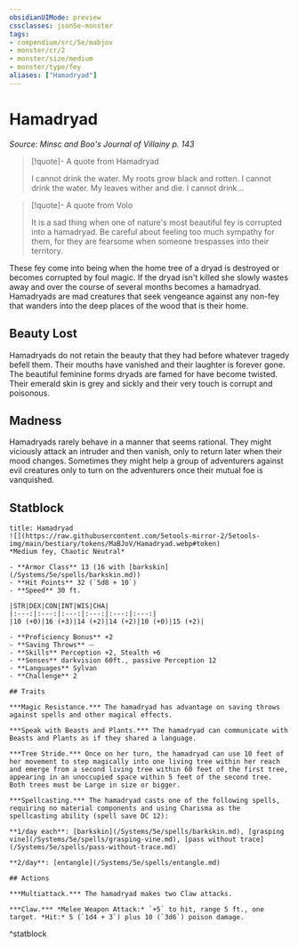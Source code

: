 ```yaml
---
obsidianUIMode: preview
cssclasses: json5e-monster
tags:
- compendium/src/5e/mabjov
- monster/cr/2
- monster/size/medium
- monster/type/fey
aliases: ["Hamadryad"]
---
```

# Hamadryad
*Source: Minsc and Boo's Journal of Villainy p. 143*  

> [!quote]- A quote from Hamadryad  
> 
> I cannot drink the water. My roots grow black and rotten. I cannot drink the water. My leaves wither and die. I cannot drink...

> [!quote]- A quote from Volo  
> 
> It is a sad thing when one of nature's most beautiful fey is corrupted into a hamadryad. Be careful about feeling too much sympathy for them, for they are fearsome when someone trespasses into their territory.

These fey come into being when the home tree of a dryad is destroyed or becomes corrupted by foul magic. If the dryad isn't killed she slowly wastes away and over the course of several months becomes a hamadryad. Hamadryads are mad creatures that seek vengeance against any non-fey that wanders into the deep places of the wood that is their home.

## Beauty Lost

Hamadryads do not retain the beauty that they had before whatever tragedy befell them. Their mouths have vanished and their laughter is forever gone. The beautiful feminine forms dryads are famed for have become twisted. Their emerald skin is grey and sickly and their very touch is corrupt and poisonous.

## Madness

Hamadryads rarely behave in a manner that seems rational. They might viciously attack an intruder and then vanish, only to return later when their mood changes. Sometimes they might help a group of adventurers against evil creatures only to turn on the adventurers once their mutual foe is vanquished.

## Statblock

```ad-statblock
title: Hamadryad
![](https://raw.githubusercontent.com/5etools-mirror-2/5etools-img/main/bestiary/tokens/MaBJoV/Hamadryad.webp#token)
*Medium fey, Chaotic Neutral*

- **Armor Class** 13 (16 with [barkskin](/Systems/5e/spells/barkskin.md))
- **Hit Points** 32 (`5d8 + 10`)
- **Speed** 30 ft.

|STR|DEX|CON|INT|WIS|CHA|
|:---:|:---:|:---:|:---:|:---:|:---:|
|10 (+0)|16 (+3)|14 (+2)|14 (+2)|10 (+0)|15 (+2)|

- **Proficiency Bonus** +2
- **Saving Throws** ⏤
- **Skills** Perception +2, Stealth +6
- **Senses** darkvision 60ft., passive Perception 12
- **Languages** Sylvan
- **Challenge** 2

## Traits

***Magic Resistance.*** The hamadryad has advantage on saving throws against spells and other magical effects.

***Speak with Beasts and Plants.*** The hamadryad can communicate with Beasts and Plants as if they shared a language.

***Tree Stride.*** Once on her turn, the hamadryad can use 10 feet of her movement to step magically into one living tree within her reach and emerge from a second living tree within 60 feet of the first tree, appearing in an unoccupied space within 5 feet of the second tree. Both trees must be Large in size or bigger.

***Spellcasting.*** The hamadryad casts one of the following spells, requiring no material components and using Charisma as the spellcasting ability (spell save DC 12):

**1/day each**: [barkskin](/Systems/5e/spells/barkskin.md), [grasping vine](/Systems/5e/spells/grasping-vine.md), [pass without trace](/Systems/5e/spells/pass-without-trace.md)

**2/day**: [entangle](/Systems/5e/spells/entangle.md)

## Actions

***Multiattack.*** The hamadryad makes two Claw attacks.

***Claw.*** *Melee Weapon Attack:* `+5` to hit, range 5 ft., one target. *Hit:* 5 (`1d4 + 3`) plus 10 (`3d6`) poison damage.
```
^statblock